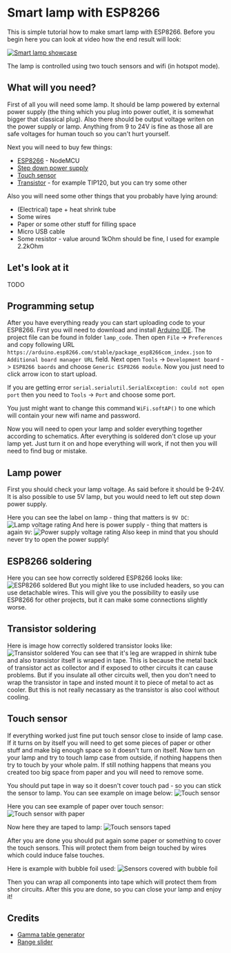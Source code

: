# Smart lamp with ESP8266
This is simple tutorial how to make smart lamp with ESP8266. Before you begin here you can look at video how the end result will look:

[![Smart lamp showcase](https://img.youtube.com/vi/P4-cqObLHpA/0.jpg)](https://www.youtube.com/watch?v=P4-cqObLHpA)

The lamp is controlled using two touch sensors and wifi (in hotspot mode).

## What will you need?
First of all you will need some lamp. It should be lamp powered by external power supply (the thing which you plug into power outlet, it is somewhat bigger that classical plug). Also there should be output voltage writen on the power supply or lamp. Anything from 9 to 24V is fine as those all are safe voltages for human touch so you can't hurt yourself.

Next you will need to buy few things:

- [ESP8266](https://www.aliexpress.com/item/32656775273.html) - NodeMCU
- [Step down power supply](https://www.aliexpress.com/item/33015256539.html)
- [Touch sensor](https://www.aliexpress.com/item/4000540638639.html)
- [Transistor](https://www.aliexpress.com/item/32878220199.html) - for example TIP120, but you can try some other

Also you will need some other things that you probably have lying around:

- (Electrical) tape + heat shrink tube
- Some wires
- Paper or some other stuff for filling space
- Micro USB cable
- Some resistor - value around 1kOhm should be fine, I used for example 2.2kOhm

## Let's look at it

TODO

## Programming setup

After you have everything ready you can start uploading code to your ESP8266. First you will need to download and install [Arduino IDE](https://www.arduino.cc/en/software). The project file can be found in folder `lamp_code`. Then open `File` -> `Preferences` and copy following URL `https://arduino.esp8266.com/stable/package_esp8266com_index.json` to `Additional board manager URL` field. Next open `Tools` -> `Development board` -> `ESP8266 baords` and choose `Generic ESP8266 module`. Now you just need to click arrow icon to start upload.

If you are getting error `serial.serialutil.SerialException: could not open port` then you need to `Tools` -> `Port` and choose some port.

You just might want to change this command `WiFi.softAP()` to one which will contain your new wifi name and password.

Now you will need to open your lamp and solder everything together according to schematics. After everything is soldered don't close up your lamp yet. Just turn it on and hope everything will work, if not then you will need to find bug or mistake.

## Lamp power

First you should check your lamp voltage. As said before it should be 9-24V. It is also possible to use 5V lamp, but you would need to left out step down power supply.

Here you can see the label on lamp - thing that matters is `9V DC`:
![Lamp voltage rating](imgs/lamp_voltage.jpg)
And here is power supply - thing that matters is again `9V`:
![Power supply voltage rating](imgs/psu_voltage.jpg)
Also keep in mind that you should never try to open the power supply!

## ESP8266 soldering

Here you can see how correctly soldered ESP8266 looks like:
![ESP8266 soldered](imgs/esp8266.jpg)
But you might like to use included headers, so you can use detachable wires. This will give you the possibility to easily use ESP8266 for other projects, but it can make some connections slightly worse.

## Transistor soldering

Here is image how correctly soldered transistor looks like:
![Transistor soldered](imgs/transistor_connected.jpg)
You can see that it's leg are wrapped in shirnk tube and also transistor itself is wraped in tape. This is because the metal back of transistor act as collector and if exposed to other circuits it can cause problems. But if you insulate all other circuits well, then you don't need to wrap the transistor in tape and insted mount it to piece of metal to act as cooler. But this is not really necassary as the transistor is also cool without cooling.

## Touch sensor

If everything worked just fine put touch sensor close to inside of lamp case. If it turns on by itself you will need to get some pieces of paper or other stuff and make big enough space so it doesn't turn on itself. Now turn on your lamp and try to touch lamp case from outside, if nothing happens then try to touch by your whole palm. If still nothing happens that means you created too big space from paper and you will need to remove some.

You should put tape in way so it doesn't cover touch pad - so you can stick the sensor to lamp. You can see example on image below:
![Touch sensor](imgs/touch_sensor.jpg)

Here you can see example of paper over touch sensor:
![Touch sensor with paper](imgs/touch_sensor_covered.jpg)

Now here they are taped to lamp:
![Touch sensors taped](imgs/touch_sensors_taped.jpg)

After you are done you should put again some paper or something to cover the touch sensors. This will protect them from beign touched by wires which could induce false touches.

Here is example with bubble foil used:
![Sensors covered with bubble foil](imgs/sensors_covered.jpg)

Then you can wrap all components into tape which will protect them from shor circuits. After this you are done, so you can close your lamp and enjoy it!

## Credits
- [Gamma table generator](https://victornpb.github.io/gamma-table-generator/)
- [Range slider](https://www.w3schools.com/howto/howto_js_rangeslider.asp)